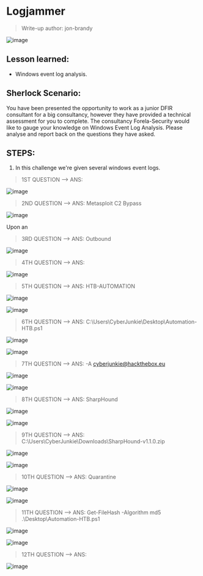 # Logjammer
> Write-up author: jon-brandy

![image](https://github.com/jon-brandy/hackthebox/assets/70703371/7f39ebc6-1bf6-4352-8165-e19d86fb2006)

## Lesson learned:
- Windows event log analysis.

## Sherlock Scenario:
You have been presented the opportunity to work as a junior DFIR consultant for a big consultancy, however they have provided a technical assessment for you to complete. 
The consultancy Forela-Security would like to gauge your knowledge on Windows Event Log Analysis. Please analyse and report back on the questions they have asked.

## STEPS:
1. In this challenge we're given several windows event logs.

> 1ST QUESTION --> ANS:

![image](https://github.com/jon-brandy/hackthebox/assets/70703371/5a0b7dda-6ffa-4234-a8dc-d606ffca3564)


> 2ND QUESTION --> ANS: Metasploit C2 Bypass

![image](https://github.com/jon-brandy/hackthebox/assets/70703371/333779a9-2bff-4554-84c7-f79130644319)


Upon an

> 3RD QUESTION --> ANS: Outbound

![image](https://github.com/jon-brandy/hackthebox/assets/70703371/5f880250-44d7-4ad9-aa5f-0838a36845e9)


> 4TH QUESTION --> ANS:

![image](https://github.com/jon-brandy/hackthebox/assets/70703371/20348858-350d-47ed-89c5-136bf96addd3)


> 5TH QUESTION --> ANS: HTB-AUTOMATION

![image](https://github.com/jon-brandy/hackthebox/assets/70703371/1836c8d0-253d-4b9c-9a54-ae9d1e7310e2)


![image](https://github.com/jon-brandy/hackthebox/assets/70703371/f5864036-b3ca-421d-8c64-0ee0ef2d9e6c)



> 6TH QUESTION --> ANS: C:\Users\CyberJunkie\Desktop\Automation-HTB.ps1

![image](https://github.com/jon-brandy/hackthebox/assets/70703371/6b24fc2a-c67f-4529-afff-5285417adac1)


![image](https://github.com/jon-brandy/hackthebox/assets/70703371/68c9003f-7ab3-4ef8-9024-1ec4945450b4)



> 7TH QUESTION --> ANS: -A cyberjunkie@hackthebox.eu

![image](https://github.com/jon-brandy/hackthebox/assets/70703371/777a9b04-329f-4bcf-87e1-7eb3ec9b14b7)


![image](https://github.com/jon-brandy/hackthebox/assets/70703371/1b09f60e-6ac5-4590-ac7c-98a9366a5e28)



> 8TH QUESTION --> ANS: SharpHound

![image](https://github.com/jon-brandy/hackthebox/assets/70703371/f34e9494-c82f-4b26-b30d-f77509fcf6cd)


![image](https://github.com/jon-brandy/hackthebox/assets/70703371/9bc7137d-a956-4d7d-8971-9e1d68b33af1)


> 9TH QUESTION --> ANS: C:\Users\CyberJunkie\Downloads\SharpHound-v1.1.0.zip

![image](https://github.com/jon-brandy/hackthebox/assets/70703371/4c35cd98-c37f-4468-bb96-56af437cc905)


![image](https://github.com/jon-brandy/hackthebox/assets/70703371/48b1f3c6-dd95-48db-921d-e96fd5d95a8a)



> 10TH QUESTION --> ANS: Quarantine

![image](https://github.com/jon-brandy/hackthebox/assets/70703371/9099a991-0742-41d0-8fb5-dbc976592f53)


![image](https://github.com/jon-brandy/hackthebox/assets/70703371/43cf2235-70e8-489e-9c24-8de4c57154bf)


> 11TH QUESTION --> ANS: Get-FileHash -Algorithm md5 .\Desktop\Automation-HTB.ps1

![image](https://github.com/jon-brandy/hackthebox/assets/70703371/1335058a-1e50-4c29-82cc-2063b6c148b2)


![image](https://github.com/jon-brandy/hackthebox/assets/70703371/2a109bd6-36aa-4f74-a968-a1ba5a81f81f)


> 12TH QUESTION --> ANS: 

![image](https://github.com/jon-brandy/hackthebox/assets/70703371/45be88e2-405b-4c2f-8713-210b7b492559)


